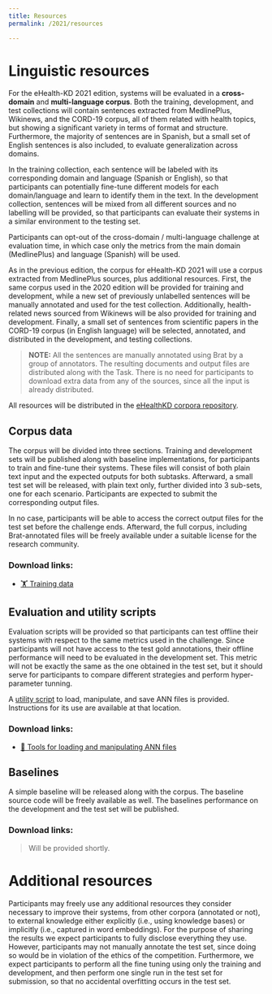 ```yaml
---
title: Resources
permalink: /2021/resources

---
```


# Linguistic resources

For the eHealth-KD 2021 edition, systems will be evaluated in a **cross-domain** and **multi-language corpus**. Both the training, development, and test collections will contain sentences extracted from MedlinePlus, Wikinews, and the CORD-19 corpus, all of them related with health topics, but showing a significant variety in terms of format and structure. Furthermore, the majority of sentences are in Spanish, but a small set of English sentences is also included, to evaluate generalization across domains.

In the training collection, each sentence will be labeled with its corresponding domain and language (Spanish or English), so that participants can potentially fine-tune different models for each domain/language and learn to identify them in the text. In the development collection, sentences will be mixed from all different sources and no labelling will be provided, so that participants can evaluate their systems in a similar environment to the testing set.

Participants can opt-out of the cross-domain / multi-language challenge at evaluation time, in which case only the metrics from the main domain (MedlinePlus) and language (Spanish) will be used.

As in the previous edition, the corpus for eHealth-KD 2021 will use a corpus extracted from MedlinePlus sources, plus additional resources. First, the same corpus used in the 2020 edition will be provided for training and development, while a new set of previously unlabelled sentences will be manually annotated and used for the test collection. Additionally, health-related news sourced from Wikinews will be also provided for training and development. Finally, a small set of sentences from scientific papers in the CORD-19 corpus (in English language) will be selected, annotated, and distributed in the development, and testing collections.

> **NOTE:** All the sentences are manually annotated using Brat by a group of annotators. The resulting documents and output files are distributed along with the Task. There is no need for participants to download extra data from any of the sources, since all the input is already distributed.

All resources will be distributed in the [eHealthKD corpora repository](https://github.com/ehealthkd/corpora).

## Corpus data

The corpus will be divided into three sections. Training and development sets will be published along with baseline implementations, for participants to train and fine-tune their systems. These files will consist of both plain text input and the expected outputs for both subtasks. Afterward, a small test set will be released, with plain text only, further divided into 3 sub-sets, one for each scenario. Participants are expected to submit the corresponding output files.

In no case, participants will be able to access the correct output files for the test set before the challenge ends. Afterward, the full corpus, including Brat-annotated files will be freely available under a suitable license for the research community.

### Download links:

- [🏋️ Training data](https://github.com/ehealthkd/corpora/tree/master/2021/training)

## Evaluation and utility scripts

Evaluation scripts will be provided so that participants can test offline their systems with respect to the same metrics used in the challenge. Since participants will not have access to the test gold annotations, their offline performance will need to be evaluated in the development set. This metric will not be exactly the same as the one obtained in the test set, but it should serve for participants to compare different strategies and perform hyper-parameter tunning.

A [utility script](https://github.com/ehealthkd/corpora/tree/master/scripts) to load, manipulate, and save ANN files is provided. Instructions for its use are available at that location.

### **Download links**:

- [🔧 Tools for loading and manipulating ANN files](https://github.com/ehealthkd/corpora/tree/master/scripts/)

## Baselines

A simple baseline will be released along with the corpus. The baseline source code will be freely available as well. The baselines performance on the development and the test set will be published.

### **Download links**:

> Will be provided shortly.

# Additional resources

Participants may freely use any additional resources they consider necessary to improve their systems, from other corpora (annotated or not), to external knowledge either explicitly (i.e., using knowledge bases) or implicitly (i.e., captured in word embeddings). For the purpose of sharing the results we expect participants to fully disclose everything they use.
However, participants may not manually annotate the test set, since doing so would be in violation of the ethics of the competition. Furthermore, we expect participants to perform all the fine tuning using only the training and development, and then perform one single run in the test set for submission, so that no accidental overfitting occurs in the test set.
